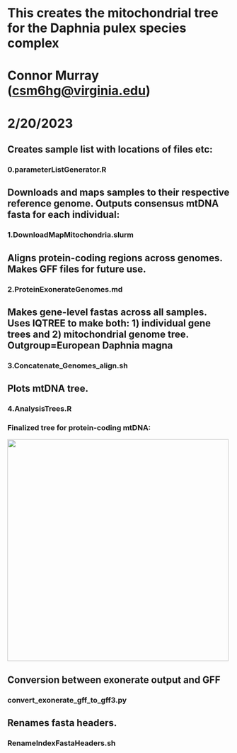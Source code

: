 # This creates the mitochondrial tree for the Daphnia pulex species complex
# Connor Murray (csm6hg@virginia.edu)
# 2/20/2023

## Creates sample list with locations of files etc:
### 0.parameterListGenerator.R

## Downloads and maps samples to their respective reference genome. Outputs consensus mtDNA fasta for each individual:
### 1.DownloadMapMitochondria.slurm

## Aligns protein-coding regions across genomes. Makes GFF files for future use.
### 2.ProteinExonerateGenomes.md

## Makes gene-level fastas across all samples. Uses IQTREE to make both: 1) individual gene trees and 2) mitochondrial genome tree. Outgroup=European Daphnia magna
### 3.Concatenate_Genomes_align.sh

## Plots mtDNA tree.
### 4.AnalysisTrees.R

### Finalized tree for protein-coding mtDNA:
<img src="https://user-images.githubusercontent.com/55203772/220213780-4afc4091-430c-4515-ba87-d880e923db1a.png" width="500" height="500">

## Conversion between exonerate output and GFF
### convert_exonerate_gff_to_gff3.py

## Renames fasta headers.
### RenameIndexFastaHeaders.sh
